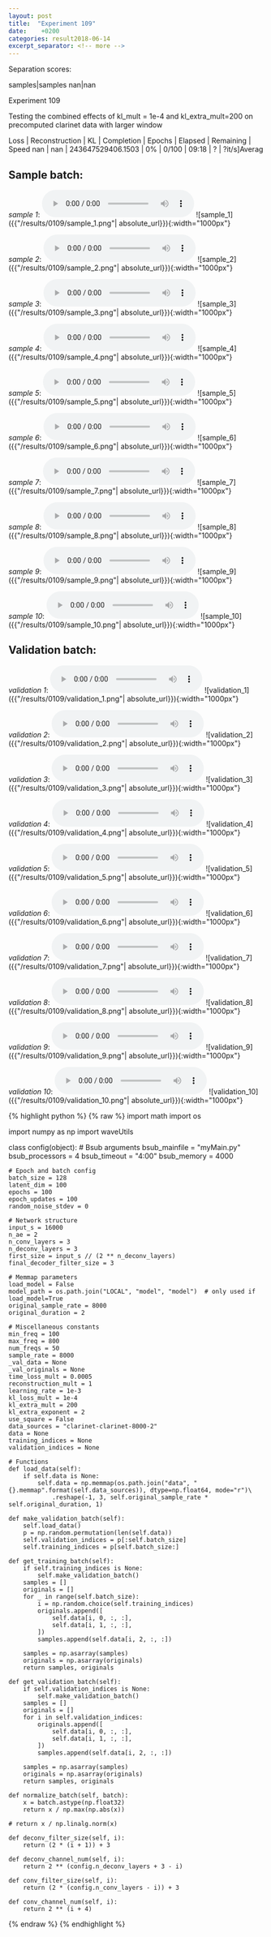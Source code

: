 ```yaml
---
layout: post
title:  "Experiment 109"
date:    +0200
categories: result2018-06-14
excerpt_separator: <!-- more -->
---
```

Separation scores:

samples|samples
nan|nan<!-- more -->

Experiment 109

Testing the combined effects of kl_mult = 1e-4 and kl_extra_mult=200 on precomputed clarinet data with larger window

Loss | Reconstruction | KL | Completion | Epochs | Elapsed | Remaining | Speed
nan | nan | 243647529406.1503 | 0% | 0/100 | 09:18 | ? | ?it/s]Averag

## **Sample batch**:
_sample 1_:
<audio src="/ResultsOverview/results/0109/sample_1.wav" controls preload></audio>
![sample_1]({{"/results/0109/sample_1.png"| absolute_url}}){:width="1000px"}

_sample 2_:
<audio src="/ResultsOverview/results/0109/sample_2.wav" controls preload></audio>
![sample_2]({{"/results/0109/sample_2.png"| absolute_url}}){:width="1000px"}

_sample 3_:
<audio src="/ResultsOverview/results/0109/sample_3.wav" controls preload></audio>
![sample_3]({{"/results/0109/sample_3.png"| absolute_url}}){:width="1000px"}

_sample 4_:
<audio src="/ResultsOverview/results/0109/sample_4.wav" controls preload></audio>
![sample_4]({{"/results/0109/sample_4.png"| absolute_url}}){:width="1000px"}

_sample 5_:
<audio src="/ResultsOverview/results/0109/sample_5.wav" controls preload></audio>
![sample_5]({{"/results/0109/sample_5.png"| absolute_url}}){:width="1000px"}

_sample 6_:
<audio src="/ResultsOverview/results/0109/sample_6.wav" controls preload></audio>
![sample_6]({{"/results/0109/sample_6.png"| absolute_url}}){:width="1000px"}

_sample 7_:
<audio src="/ResultsOverview/results/0109/sample_7.wav" controls preload></audio>
![sample_7]({{"/results/0109/sample_7.png"| absolute_url}}){:width="1000px"}

_sample 8_:
<audio src="/ResultsOverview/results/0109/sample_8.wav" controls preload></audio>
![sample_8]({{"/results/0109/sample_8.png"| absolute_url}}){:width="1000px"}

_sample 9_:
<audio src="/ResultsOverview/results/0109/sample_9.wav" controls preload></audio>
![sample_9]({{"/results/0109/sample_9.png"| absolute_url}}){:width="1000px"}

_sample 10_:
<audio src="/ResultsOverview/results/0109/sample_10.wav" controls preload></audio>
![sample_10]({{"/results/0109/sample_10.png"| absolute_url}}){:width="1000px"}

## **Validation batch**:
_validation 1_:
<audio src="/ResultsOverview/results/0109/validation_1.wav" controls preload></audio>
![validation_1]({{"/results/0109/validation_1.png"| absolute_url}}){:width="1000px"}

_validation 2_:
<audio src="/ResultsOverview/results/0109/validation_2.wav" controls preload></audio>
![validation_2]({{"/results/0109/validation_2.png"| absolute_url}}){:width="1000px"}

_validation 3_:
<audio src="/ResultsOverview/results/0109/validation_3.wav" controls preload></audio>
![validation_3]({{"/results/0109/validation_3.png"| absolute_url}}){:width="1000px"}

_validation 4_:
<audio src="/ResultsOverview/results/0109/validation_4.wav" controls preload></audio>
![validation_4]({{"/results/0109/validation_4.png"| absolute_url}}){:width="1000px"}

_validation 5_:
<audio src="/ResultsOverview/results/0109/validation_5.wav" controls preload></audio>
![validation_5]({{"/results/0109/validation_5.png"| absolute_url}}){:width="1000px"}

_validation 6_:
<audio src="/ResultsOverview/results/0109/validation_6.wav" controls preload></audio>
![validation_6]({{"/results/0109/validation_6.png"| absolute_url}}){:width="1000px"}

_validation 7_:
<audio src="/ResultsOverview/results/0109/validation_7.wav" controls preload></audio>
![validation_7]({{"/results/0109/validation_7.png"| absolute_url}}){:width="1000px"}

_validation 8_:
<audio src="/ResultsOverview/results/0109/validation_8.wav" controls preload></audio>
![validation_8]({{"/results/0109/validation_8.png"| absolute_url}}){:width="1000px"}

_validation 9_:
<audio src="/ResultsOverview/results/0109/validation_9.wav" controls preload></audio>
![validation_9]({{"/results/0109/validation_9.png"| absolute_url}}){:width="1000px"}

_validation 10_:
<audio src="/ResultsOverview/results/0109/validation_10.wav" controls preload></audio>
![validation_10]({{"/results/0109/validation_10.png"| absolute_url}}){:width="1000px"}


{% highlight python %}
{% raw %}
import math
import os

import numpy as np
import waveUtils


class config(object):
	# Bsub arguments
	bsub_mainfile = "myMain.py"
	bsub_processors = 4
	bsub_timeout = "4:00"
	bsub_memory = 4000

	# Epoch and batch config
	batch_size = 128
	latent_dim = 100
	epochs = 100
	epoch_updates = 100
	random_noise_stdev = 0

	# Network structure
	input_s = 16000
	n_ae = 2
	n_conv_layers = 3
	n_deconv_layers = 3
	first_size = input_s // (2 ** n_deconv_layers)
	final_decoder_filter_size = 3

	# Memmap parameters
	load_model = False
	model_path = os.path.join("LOCAL", "model", "model")  # only used if load_model=True
	original_sample_rate = 8000
	original_duration = 2

	# Miscellaneous constants
	min_freq = 100
	max_freq = 800
	num_freqs = 50
	sample_rate = 8000
	_val_data = None
	_val_originals = None
	time_loss_mult = 0.0005
	reconstruction_mult = 1
	learning_rate = 1e-3
	kl_loss_mult = 1e-4
	kl_extra_mult = 200
	kl_extra_exponent = 2 
	use_square = False
	data_sources = "clarinet-clarinet-8000-2"
	data = None
	training_indices = None
	validation_indices = None

	# Functions
	def load_data(self):
		if self.data is None:
			self.data = np.memmap(os.path.join("data", "{}.memmap".format(self.data_sources)), dtype=np.float64, mode="r")\
				.reshape(-1, 3, self.original_sample_rate * self.original_duration, 1)

	def make_validation_batch(self):
		self.load_data()
		p = np.random.permutation(len(self.data))
		self.validation_indices = p[:self.batch_size]
		self.training_indices = p[self.batch_size:]

	def get_training_batch(self):
		if self.training_indices is None:
			self.make_validation_batch()
		samples = []
		originals = []
		for _ in range(self.batch_size):
			i = np.random.choice(self.training_indices)
			originals.append([
				self.data[i, 0, :, :],
				self.data[i, 1, :, :],
			])
			samples.append(self.data[i, 2, :, :])

		samples = np.asarray(samples)
		originals = np.asarray(originals)
		return samples, originals

	def get_validation_batch(self):
		if self.validation_indices is None:
			self.make_validation_batch()
		samples = []
		originals = []
		for i in self.validation_indices:
			originals.append([
				self.data[i, 0, :, :],
				self.data[i, 1, :, :],
			])
			samples.append(self.data[i, 2, :, :])

		samples = np.asarray(samples)
		originals = np.asarray(originals)
		return samples, originals

	def normalize_batch(self, batch):
		x = batch.astype(np.float32)
		return x / np.max(np.abs(x))

	# return x / np.linalg.norm(x)

	def deconv_filter_size(self, i):
		return (2 * (i + 1)) + 3

	def deconv_channel_num(self, i):
		return 2 ** (config.n_deconv_layers + 3 - i)

	def conv_filter_size(self, i):
		return (2 * (config.n_conv_layers - i)) + 3

	def conv_channel_num(self, i):
		return 2 ** (i + 4)

{% endraw %}
{% endhighlight %}
